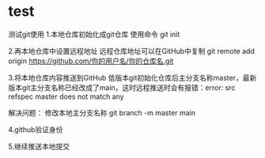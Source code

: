 # test
测试git使用
1.本地仓库初始化成git仓库
使用命令 git init

2.再本地仓库中设置远程地址
远程仓库地址可以在GitHub中复制
git remote add origin https://github.com/你的用户名/你的仓库名.git

3.将本地仓库内容推送到GitHub
低版本git初始化仓库后主分支名称master，最新版本git主分支名称已经改成了main，这时远程推送时会有报错：error: src refspec master does not match any

解决问题：
修改本地主分支名称
git branch -m master main

4.github验证身份

5.继续推送本地提交


